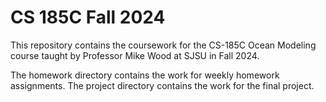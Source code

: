 # CS 185C Fall 2024

This repository contains the coursework for the CS-185C Ocean Modeling course taught by Professor Mike Wood at SJSU in Fall 2024.

The homework directory contains the work for weekly homework assignments. The project directory contains the work for the final project.
